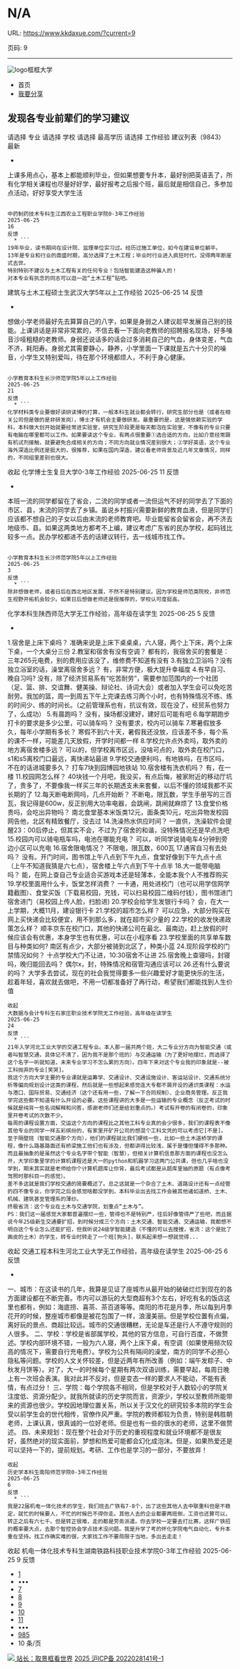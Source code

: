 # N/A

URL: https://www.kkdaxue.com/?current=9

页码: 9

---

![logo](https://www.kkdaxue.com/?current=9)框框大学
  * 首页
  * [我要分享](https://www.kkdaxue.com/post/add)


## 发现各专业前辈们的学习建议
请选择
专业
请选择
学校
请选择
最高学历
请选择
工作经验
建议列表（9843）
最新
  * ```
上课多用点心，基本上都能顺利毕业，但如果想要专升本，最好别把英语丢了，所有化学相关课程也尽量好好学，最好报考之后报个班，最后就是相信自己，多参加点活动，好好享受大学生活
```

中药制药技术专科生江西农业工程职业学院0-3年工作经验
2025-06-25
16
反馈
  * ```
19年毕业，读书期间在设计院、监理单位实习过。经历过施工单位，如今在建设单位躺平。
13年是专业和行业的鼎盛时期，高分选择了土木工程；毕业时行业进入疯狂时代，没得两年断崖式去世。
特别特别不建议与土木工程有关的任何专业！包括智能建造这种骗人的！
对本专业有执念的同志可以逛一逛“土木工程”贴吧。
```

建筑与土木工程硕士生武汉大学5年以上工作经验
2025-06-25
14
反馈
  * ```
想做小学老师最好先去算算自己的八字，如果是身弱之人建议趁早发展自己别的技能。上课讲话是非常非常累的，不信去看一下面向老教师的招聘报名现场，好多嗓音沙哑粗糙的老教师。身弱还说话多的话会过多消耗自己的气血，身体变差，气血不济，耗阳寿。身弱尤其需要静心，静养，小学里面一下课就是五六十分贝的噪音，小学生又特别爱叫，待在那个环境都烦人，不利于身心健康。
```

小学教育本科生长沙师范学院5年以上工作经验
2025-06-25
21
反馈
  * ```
化学材料类专业要做好读研读博的打算，一般本科生就业都会转行，研究生部分也是（或者在相关公司但是做的是非研发岗），博士才有机会主要做研发。最重要的是，这是强依赖实验的学科，本科做大创开始就要经常进实验室，研究生阶段更是每天都泡在实验室，不像有的专业只要有电脑在哪里都可以工作。如果要读这个专业，有两点很重要①选合适的方向，比如介意经常跟有机试剂接触，就要避免合成相关的方向；不同方向就业情况差别很大；②学好英语，这个专业海外深造比例还是挺大的，很推荐，如果在国内深造，建议看老师背景及近几年文章情况，同样的，不同组里差别也很大。
```
收起
化学博士生复旦大学0-3年工作经验
2025-06-25
11
反馈
  * ```
本班一流的同学都留在了省会，二流的同学或者一流但运气不好的同学去了下面的市区、县，末流的同学去了乡镇。虽说乡村振兴需要新鲜的教育血液，但是同学们应该都不想自己的子女以后由末流的老师教育吧。毕业能留省会留省会，再不济去地级市、县。如果这两类地方都考不上编，建议考虑广东省的民办学校，起码钱比较多一点。民办学校都进不去的话建议转行，去一线城市找工作。
```

小学教育本科生长沙师范学院5年以上工作经验
2025-06-25
3
反馈
  * ```
除非想做老师，或者日后在西北地区发展，不然不是特别建议。因为学校是师范类院校，非师范生视野开拓机会较少。如果日后想做老师还是很推荐的，学校认可度挺高。
```

化学本科生陕西师范大学无工作经验，高年级在读学生
2025-06-25
5
反馈
  * ```
1.宿舍是上床下桌吗？
准确来说是上床下桌桌桌，六人寝，两个上下床，两个上床下桌，一个大桌分三份
2.教室和宿舍有没有空调？
都有的，我宿舍买的套餐是：三年265元电费，别的费用应该没了，维修费不知道有没有
3.有独立卫浴吗？没有独立浴室的话，澡堂离宿舍多远？
有，非常方便，极大提升幸福度
4.有早自习、晚自习吗?
没有，除了经济贸易系有“吃苦耐劳”，需要参加范围内的一个社团（足、篮、排、交谊舞、健美操、辩论社、诗词大会）或者加入学生会可以免吃苦耐劳。我加的篮，周一到周五下午上完课去练习两个小时，也有特殊情况不练、练的时间少、练的时间长。（之前管理系也有，抗议有效，现在没了，经贸系也努力了，么成功）
5.有晨跑吗？
没有，操场都没建好，建好后可能有吧
6.每学期跑步打卡的要求是多少公里，可以骑车吗？
没有要求，校内可以骑车
7.寒暑假放多久，每年小学期有多长？
寒假不到六十天，暑假我还没放，应该差不多，每个系的课不一样，可能差几天放假，开学时间都一样
8.学校允许点外卖吗，取外卖的地方离宿舍楼多远？
可以的，但学校离市区远，没啥可点的，取外卖在校门口，s1和s5离校门口最远，离快递站最进
9.学校交通便利吗，有地铁吗，在市区吗，不在的话进城要多久？
打车7块到园博园地铁站
10.宿舍楼有洗衣机吗？
有，在一楼
11.校园网怎么样？
40块钱一个月吧，我没买，有点后悔，被家附近的移动厅坑了，贵多了，不要像我一样买三年的长期透支未来套餐，以后不懂的领域我都不买长期的了
12.每天断电断网吗，几点开始断？
不断电，限瓦数，学生手册写的三百瓦，我记得是600w，反正别用大功率电器，会跳闸，跳闸就麻烦了
13.食堂价格贵吗，会吃出异物吗？
南北食堂基本米饭类12元，面条类10元，吃出异物发校园网告他，北区有精致餐厅，没去过
14.洗澡热水供应时间？
一直供，洗澡软件会提醒23：00后停止，但其实不会，不过为了宿舍的和谐，没特殊情况还是早点洗吧
15.校园内可以骑电瓶车吗，电池在哪能充电？
可以，听同学说骑电车4分钟到旁边小区可以充电
16.宿舍限电情况？
不限电，限瓦数，600瓦
17.通宵自习有去处吗？
没有。开门时间，图书馆上午八点到下午九点，食堂好像到下午九点十点（上午不知道我猜是六七点），宿舍楼上午六点到下午十点半
18.大一能带电脑吗？
能，在网上查自己专业适合买游戏本还是轻薄本，全能本我个人不推荐购买
19.学校里面用什么卡，饭堂怎样消费？
一卡通，用处进校门（也可以用学信网学籍截图）、食堂买饭（下载易校园，充钱，可以扫易校园二维码付钱），图书馆进门宿舍进门（易校园上传人脸，扫脸进)
20.学校会给学生发银行卡吗？
会，在大一上学期，大概11月，建设银行卡
21.学校的超市怎么样？
可以应急，大部分购买在网上买快递会比较便宜，用不到那么多，就在超市买少量的
22.学校的收发快递政策怎么样？
顺丰京东在校门口，其他的快递公司在最北、最南边，赶上放假的时候应该会有优惠，本身学生也有优惠，可以在小程序看
23.学校里面的共享单车数目与种类如何?
南区有点少，大部分被骑到北区了，种类小蓝
24.现阶段学校的门禁情况如何？
十点学校大门不让进，10:30宿舍不让进
25.宿舍晚上查寝吗，封寝吗，晚归能回去吗？
偶尔x，封，特殊情况和宿管沟通应该可以
26.还有什么要说的吗？
大学多去尝试，现在的社会我觉得要多一些兴趣爱好才能更快乐的生活，趁着年轻，喜欢就去做吧，不用一切都准备好了再行动，希望我们都能找到人生价值
```
收起
大数据与会计专科生石家庄职业技术学院无工作经验，高年级在读学生
2025-06-25
24
反馈
  * ```
21年入学河北工业大学的交通工程专业。本人那一届共两个班，大二专业分方向为智能交通（或者叫智慧交通，具体记不清了，因为我不是那个班的）与交通运输（为了更好地摆烂，而选择了这个名字一听就知道，未来专业学习不怎么累的方向）。四年下来对这个专业我的印象就是--被工科抛弃的专业[笑哭]。
我这个方向大学主要的专业课就是运筹学、交通设计、交通设施设计、客运站设计、交通系统分析等偏向规划设计这类的课程，然后就是一些想起来感觉连大专都不屑开设的通识类课程：水运与港口、国际贸易、交通经济（这个还有用一些，了解一下合同规制）、企业商务管理。反正我学完这些都不知道有什么开设的必要。这些课程讲的大多是一些运输的专业概念（反正考试的时候就是纯背一些名词解释和问答，感谢老师们还是给划重点的。）考试有开卷的有闭卷的，印象里开卷考试的次数不少。
每周的课程设置方面，交运这个方向的课程比之其他工科专业真的会少很多，我们的课程表不像其他专业的同学一样五彩缤纷的，有家里开矿开公司的想混个工科文凭的可以考虑它[不是]。
至于隔壁班（智能交通那个方向），他们的课程就比我们硬核一些，比如一些土木道桥学的课程，像什么路基路面还有桥梁施工他们也有涉及，但都讲得比较浅，属于是懂但懂得不多那种。而且最抽象的是虽然这个专业名字带个智能（智慧），但相关计算机信息那方面的课程也没怎么开，大学印象里学的计算机课程还是大一的python和机器学习这两门公共课，但也几乎啥也没学到，期末其实就是老师给你个计算机题库让你背，最后考试都是从题库里抽的原题（有点像考驾照时那科目一的感觉）。
差不多这就是我们学校交通的简要概述了。总之这就是一个杂合了土木、道路设计还有一点经管的四不像专业，你学完之后会感觉啥都没学到，本科毕业出去找工作会被其他诸如道桥、土木、机械、建筑甚至管理系的薄纱。
终极省流：这个专业在土木与交通学院，划重点“土木与”。
PS：我们这一届感觉大家都普遍摆烂一些，管得也不是特别严，往后好像管得严了些吧，而且据说今年25级新生交通要扩招，到时候分成三个方向：土木交通、智能交通、交通运输，我都想不明白这个专业怎么还能扩招，但我听说24级学智能建造（不懂的可以去搜搜，省流：这个是批了画皮的土木）的学生，转专业时转走了一个班[狗头]，联系起来想一想就觉得...
```
收起
交通工程本科生河北工业大学无工作经验，高年级在读学生
2025-06-25
6
反馈
  * ```
一、城市：在这读书的几年，我算是见证了座城市从最开始的破破烂烂到现在的各方面建设都在不断完善。市内可以游玩的大型商超有3个左右，好吃有名的饭店这里也都有，例如：海底捞、喜茶、茶百道等等。南阳的市花是月季，所以每到月季花开的时候，整座城市都像是被花包围了一样，浪漫美丽。但是学校位置有点偏，离好玩的景点、商超比较远。城市的交通很糟糕，无论是车还是行人不遵守规则的人很多。
二、学校：学校是省部属学校，其他的官方信息，可自行百度，不做赘述。学校内部环境不错，一般为六人寝，两个上床下桌，有空调（如果使用频次较高的情况下，需要自行充电费）。学校为公共有隔间的澡堂，南方的同学不必担心隐私等问题。学校的人文关怀较差，但是近两年有所改善（例如：端午发粽子、中秋发月饼等）。对了，大一的时候每个星期有两次双语训练，需要早起，每周日晚上有一次班会表演。我对此并不反对，但是变态一样的要求人不能动，不能有表情，有点过分！
三、学院：每个学院各不相同，但是学校对于人数较小的学院关注度低、资源分配少。就我所就读的历史学院而言，资源少，学校以至教师所能带来的资源也很少。学校因地理位置关系，所以关于汉文化的研究较多本院的学生会受以前学生会的世代相传，官僚作风严重。学院的教师都较为负责，特别是韩胜朝老师，上课认真，很真诚的一位好老师。但是也有一些的很水的老师，这里不做赘述。
四、未来规划：现在整个社会对于历史的重视程度和就业环境都不是很友好，虽然绝对的现实面前，梦想和热爱可能都会幻化成泡沫。但是，如果热爱还是可以坚持一下的，提前规划。考研、工作也是学习的一部分，不要放弃！
```
收起
历史学本科生南阳师范学院0-3年工作经验
2025-06-25
6
反馈
  * ```
我是22届机电一体化技术的学生，我们班去广铁有7-8个，出了这些其他人去中联重科但是不稳定，就忙的时候要人，不忙的时候巴不得你走。其他人去的企业都要两班倒，工资也还算可以，转正之后有六七千。但是转正很难，走的都是劳务派遣。你去学校一定要去打比赛，这样广铁招的概率要大点，去那个智控协会学点技术没问题。我是升学了考的怀化学院电气自动化，专升本重在坚持。找工作确实难的很，大家找工作不要局限于当地，多出去走走！
```
收起
机电一体化技术专科生湖南铁路科技职业技术学院0-3年工作经验
2025-06-25
9
反馈


  * [1](https://www.kkdaxue.com/?current=1)
  * •••
  * [7](https://www.kkdaxue.com/?current=7)
  * [8](https://www.kkdaxue.com/?current=8)
  * [9](https://www.kkdaxue.com/?current=9)
  * [10](https://www.kkdaxue.com/?current=10)
  * [11](https://www.kkdaxue.com/?current=11)
  * •••
  * [985](https://www.kkdaxue.com/?current=985)
  * 10 条/页


[![](https://www.kkdaxue.com/?current=9) 站长：取景框看世界](https://space.bilibili.com/40427625 "1")[](https://space.bilibili.com/12890453 "2")[](https://www.laoyujianli.com "resume")
[2025 沪ICP备 2022028141号-1](https://beian.miit.gov.cn/)
